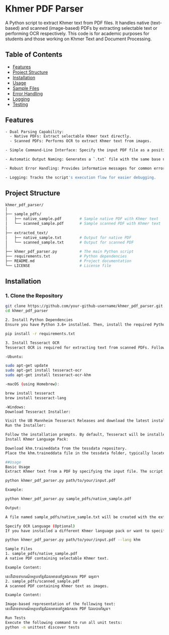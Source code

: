 # Khmer PDF Parser

A Python script to extract Khmer text from PDF files. It handles native (text-based) and scanned (image-based) PDFs by extracting selectable text or performing OCR respectively.
This code is for academic purposes for students and those working on Khmer Text and Document Processing. 

## Table of Contents

- [Features](#features)
- [Project Structure](#project-structure)
- [Installation](#installation)
- [Usage](#usage)
- [Sample Files](#sample-files)
- [Error Handling](#error-handling)
- [Logging](#logging)
- [Testing](#testing)

## Features
```bash
- Dual Parsing Capability:
  - Native PDFs: Extract selectable Khmer text directly.
  - Scanned PDFs: Performs OCR to extract Khmer text from images.

- Simple Command-Line Interface: Specify the input PDF file as a positional argument.

- Automatic Output Naming: Generates a `.txt` file with the same base name as the input PDF.

- Robust Error Handling: Provides informative messages for common errors.

- Logging: Tracks the script's execution flow for easier debugging.
```
## Project Structure
```bash
khmer_pdf_parser/
│
├── sample_pdfs/
│   ├── native_sample.pdf        # Sample native PDF with Khmer text
│   └── scanned_sample.pdf       # Sample scanned PDF with Khmer text
│
├── extracted_text/
│   ├── native_sample.txt        # Output for native PDF
│   └── scanned_sample.txt       # Output for scanned PDF
│
├── khmer_pdf_parser.py          # The main Python script
├── requirements.txt             # Python dependencies
├── README.md                    # Project documentation
└── LICENSE                      # License file
```

## Installation

### 1. Clone the Repository

```bash
git clone https://github.com/your-github-username/khmer_pdf_parser.git
cd khmer_pdf_parser

2. Install Python Dependencies
Ensure you have Python 3.6+ installed. Then, install the required Python packages using pip:

pip install -r requirements.txt

3. Install Tesseract OCR
Tesseract OCR is required for extracting text from scanned PDFs. Follow the instructions based on your operating system.

-Ubuntu:

sudo apt-get update
sudo apt-get install tesseract-ocr
sudo apt-get install tesseract-ocr-khm

-macOS (using Homebrew):

brew install tesseract
brew install tesseract-lang

-Windows:
Download Tesseract Installer:

Visit the UB Mannheim Tesseract Releases and download the latest installer.
Run the Installer:

Follow the installation prompts. By default, Tesseract will be installed in C:\Program Files\Tesseract-OCR\.
Install Khmer Language Pack:

Download khm.traineddata from the tessdata repository.
Place the khm.traineddata file in the tessdata folder, typically located at C:\Program Files\Tesseract-OCR\tessdata\.

##Usage
Basic Usage
Extract Khmer text from a PDF by specifying the input file. The script will automatically generate a .txt file with the extracted text.

python khmer_pdf_parser.py path/to/your/input.pdf

Example:

python khmer_pdf_parser.py sample_pdfs/native_sample.pdf

Output:

A file named sample_pdfs/native_sample.txt will be created with the extracted Khmer text.

Specify OCR Language (Optional)
If you have installed a different Khmer language pack or want to specify a different language code, use the --lang flag:

python khmer_pdf_parser.py path/to/your/input.pdf --lang khm

Sample Files
1. sample_pdfs/native_sample.pdf
A native PDF containing selectable Khmer text.

Example Content:

នេះគឺជាឧទាហរណ៍អត្ថបទខ្មែរដែលមាននៅក្នុងឯកសារ PDF ធម្មតា។
2. sample_pdfs/scanned_sample.pdf
A scanned PDF containing Khmer text as images.

Example Content:

Image-based representation of the following text:
នេះគឺជាឧទាហរណ៍អត្ថបទខ្មែរដែលមាននៅក្នុងឯកសារ PDF ដែលបានស្កែន។

Run Tests
Execute the following command to run all unit tests:
python -m unittest discover tests
